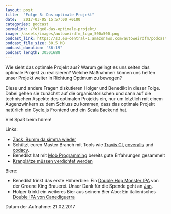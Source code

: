```yaml
---
layout: post
title:  "Folge 8: Das optimale Projekt"
date:   2017-03-05 15:57:00 +0100
categories: podcast
permalink: /folge8-das-optimale-projekt/
image: /assets/images/autoweirdfm_logo_500x500.png
podcast_link: https://s3.eu-central-1.amazonaws.com/autoweirdfm/podcasts/folge-8_Das-optimale-Projekt.mp3
podcast_file_size: 30,5 MB
podcast_duration: "36:19"
podcast_length: 30501688
---
```


Wie sieht das optimale Projekt aus? Warum gelingt es uns selten das optimale Projekt zu realisieren? Welche Maßnahmen können uns helfen unser Projekt weiter in Richtung Optimum zu bewegen?

Diese und andere Fragen diskutieren Holger und Benedikt in dieser Folge. Dabei gehen sie zunächst auf die organisatorischen und dann auf die technischen Aspekte des optimalen Projekts ein, nur um letztlich mit einem Augenzwinkern zu dem Schluss zu kommen, dass das optimale Projekt natürlich ein [Cycle.js](https://cycle.js.org) Frontend und ein [Scala](http://scala-lang.org/) Backend hat.

Viel Spaß beim hören!

Links:

- [Zack, Bumm da simma wieder](https://www.youtube.com/watch?v=DQ_YX7ZKqao)
- Schützt euren Master Branch mit Tools wie [Travis CI](https://travis-ci.org), [coveralls](http://coveralls.io) und [codacy](https://www.codacy.com).
- Benedikt hat mit [Mob Programming](https://en.wikipedia.org/wiki/Mob_programming) bereits gute Erfahrungen gesammelt
- [Kranplätze müssen verdichtet werden](https://www.youtube.com/watch?v=UGlPbphlpBg)

Biere:

- Benedikt trinkt das erste Höhrerbier: Ein [Double Hop Monster IPA](https://untappd.com/b/greene-king-double-hop-monster-ipa/544547) von der Greene King Brauerei. Unser Dank für die Spende geht an [Jan](https://twitter.com/hltrJ).
- Holger trinkt ein weiteres Bier aus seinem Bier Abo: Ein italienisches [Double IPA von Canediguerra](https://untappd.com/b/canediguerra-double-ipa/1271293)

Datum der Aufnahme: 21.02.2017
